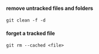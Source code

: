#### remove untracked files and folders

    git clean -f -d

#### forget a tracked file

    git rm --cached <file>
